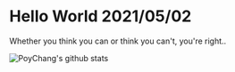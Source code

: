 # Hello World 2021/05/02

Whether you think you can or think you can't, you're right..

![PoyChang's github stats](https://github-readme-stats.vercel.app/api?username=poychang&show_icons=true&theme=dracula)
